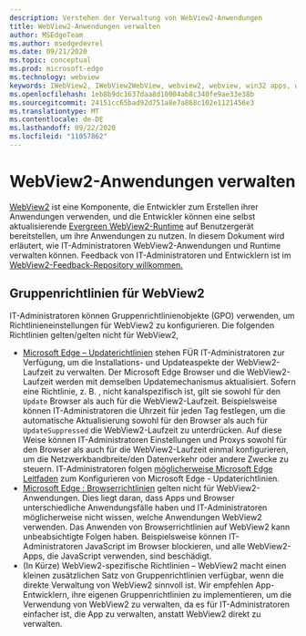 ```yaml
---
description: Verstehen der Verwaltung von WebView2-Anwendungen
title: WebView2-Anwendungen verwalten
author: MSEdgeTeam
ms.author: msedgedevrel
ms.date: 09/21/2020
ms.topic: conceptual
ms.prod: microsoft-edge
ms.technology: webview
keywords: IWebView2, IWebView2WebView, webview2, webview, win32 apps, win32, edge, ICoreWebView2, ICoreWebView2Host, browser control, edge html, enterprise, group policy, manageability
ms.openlocfilehash: 1eb8b9dc1637daa8d10004ab8c340fe9ae33e38b
ms.sourcegitcommit: 24151cc65bad92d751a8e7a868c102e1121456e3
ms.translationtype: MT
ms.contentlocale: de-DE
ms.lasthandoff: 09/22/2020
ms.locfileid: "11057862"
---
```

# WebView2-Anwendungen verwalten  

[WebView2][WebView2Landing] ist eine Komponente, die Entwickler zum Erstellen ihrer Anwendungen verwenden, und die Entwickler können eine selbst aktualisierende [Evergreen WebView2-Runtime][Webview2ConceptsDistributionUnderstandRuntimeInstallerPreview] auf Benutzergerät bereitstellen, um ihre Anwendungen zu nutzen.  In diesem Dokument wird erläutert, wie IT-Administratoren WebView2-Anwendungen und Runtime verwalten können.  Feedback von IT-Administratoren und Entwicklern ist im [WebView2-Feedback-Repository willkommen.][GithubMicrosoftedgeWebviewfeddback]  

## <a name="group-policies-for-webview2'"></a>Gruppenrichtlinien für WebView2  

IT-Administratoren können Gruppenrichtlinienobjekte \(GPO\) verwenden, um Richtlinieneinstellungen für WebView2 zu konfigurieren.  Die folgenden Richtlinien gelten/gelten nicht für WebView2,  

*   [Microsoft Edge – Updaterichtlinien][EdgeUpdatePolicies] stehen FÜR IT-Administratoren zur Verfügung, um die Installations- und Updateaspekte der WebView2-Laufzeit zu verwalten.  Der Microsoft Edge Browser und die WebView2-Laufzeit werden mit demselben Updatemechanismus aktualisiert.  Sofern eine Richtlinie, z. B. , nicht kanalspezifisch ist, gilt sie sowohl für den `Update` Browser als auch für die WebView2-Laufzeit.  Beispielsweise können IT-Administratoren die Uhrzeit für jeden Tag festlegen, um die automatische Aktualisierung sowohl für den Browser als auch für `UpdateSuppressed` die WebView2-Laufzeit zu unterdrücken.  Auf diese Weise können IT-Administratoren Einstellungen und Proxys sowohl für den Browser als auch für die WebView2-Laufzeit einmal konfigurieren, um die Netzwerkbandbreite/den Datenverkehr oder andere Zwecke zu steuern.  IT-Administratoren folgen [möglicherweise Microsoft Edge Leitfaden][ConfigureMicrosoftEdge] zum Konfigurieren von Microsoft Edge - Updaterichtlinien.  
*   [Microsoft Edge : Browserrichtlinien][EdgeBrowserPolicies] gelten nicht für WebView2-Anwendungen.  Dies liegt daran, dass Apps und Browser unterschiedliche Anwendungsfälle haben und IT-Administratoren möglicherweise nicht wissen, welche Anwendungen WebView2 verwenden.  Das Anwenden von Browserrichtlinien auf WebView2 kann unbeabsichtigte Folgen haben.  Beispielsweise können IT-Administratoren JavaScript im Browser blockieren, und alle WebView2-Apps, die JavaScript verwenden, sind beschädigt.  
*   \(In Kürze\) WebView2-spezifische Richtlinien – WebView2 macht einen kleinen zusätzlichen Satz von Gruppenrichtlinien verfügbar, wenn die direkte Verwaltung von WebView2 sinnvoll ist.  Wir empfehlen App-Entwicklern, ihre eigenen Gruppenrichtlinien zu implementieren, um die Verwendung von WebView2 zu verwalten, da es für IT-Administratoren einfacher ist, die App zu verwalten, anstatt WebView2 direkt zu verwalten.  

<!-- Links -->  

[Webview2ConceptsDistributionUnderstandRuntimeInstallerPreview]: ./distribution.md#understanding-the-webview2-runtime "Verstehen der WebView2-Runtime und des Installationsprogramms (Preview) – Verteilung von Anwendungen mithilfe von WebView2 | Microsoft Docs"  

[WebView2Landing]: ../index.md "Einführung in Microsoft Edge WebView2 (Preview) | Microsoft Docs"  

[EdgeUpdatePolicies]: /deployedge/microsoft-edge-update-policies "Microsoft Edge – Aktualisieren von Richtlinien | Microsoft Docs"  
[EdgeBrowserPolicies]: /deployedge/microsoft-edge-policies "Microsoft Edge – Browserrichtlinien | Microsoft Docs"  
[ConfigureMicrosoftEdge]: /deployedge/configure-microsoft-edge "Konfigurieren Microsoft Edge Richtlinieneinstellungen für Windows | Microsoft Docs"  


[GithubMicrosoftedgeWebviewfeddback]: https://github.com/MicrosoftEdge/WebViewFeedback "WebView Feedback – MicrosoftEdge/WebViewFeedback | GitHub"  
